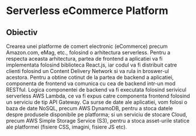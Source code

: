 # Serverless eCommerce Platform

## Obiectiv
Crearea unei platforme de comert electronic (eCommerce) precum Amazon.com, eMag, etc., folosind o arhitectura serverless. 
Pentru a respecta aceasta arhitectura, partea de frontend a aplicatiei va fi implementata folosind biblioteca React.js, iar codul va fi distribuit catre clienti folosind un Content Delivery Network si va rula in broswer-ul acestora.
Pentru a obtine cotinut de la partea de backend a aplicatiei, componenta de frontend va comunica cu cea de backend intr-un mod RESTful.
Logica componentei de backend va fi executata folosind serivicul serverless AWS Lambda, ce va fi expus catre componenta frontend folosind un serviciu de tip API Gateway.
Ca surse de date ale aplicatiei, vom folosi o baza de date NoSQL, precum AWS DynamoDB, pentru a stoca datele despre produsele disponibile pe platforma; si un serviciu de stocare Cloud, precum AWS Simple Storage Service (S3), pentru a stoca asset-urile statice ale platformei (fisiere CSS, imagini, fisiere JS etc).
